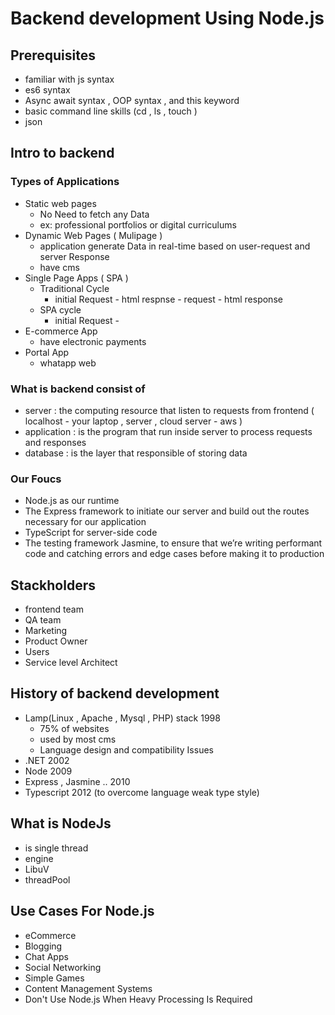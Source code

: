 # Backend development Using Node.js

## Prerequisites

- familiar with js syntax
- es6 syntax
- Async await syntax , OOP syntax , and this keyword
- basic command line skills (cd , ls , touch )
- json

## Intro to backend  

### Types of Applications

- Static web pages
  - No Need to fetch any Data
  - ex: professional portfolios or digital curriculums
- Dynamic Web Pages ( Mulipage )
  - application generate Data in real-time based on user-request and server Response
  - have cms
- Single Page Apps ( SPA )
  - Traditional Cycle
    - initial Request - html respnse - request - html response
  - SPA cycle
    - initial Request -
- E-commerce App
  - have electronic payments
- Portal App
  - whatapp web

### What is backend consist of

- server : the computing resource that listen to requests from frontend ( localhost - your laptop , server , cloud server - aws )
- application : is the program that run inside server to process requests and responses
- database : is the layer that responsible of storing data

### Our Foucs

- Node.js as our runtime
- The Express framework to initiate our server and build out the routes necessary for our application
- TypeScript for server-side code
- The testing framework Jasmine, to ensure that we’re writing performant code and catching errors and edge cases before making it to production

## Stackholders

- frontend team
- QA team
- Marketing
- Product Owner
- Users
- Service level Architect

## History of backend development

- Lamp(Linux , Apache , Mysql , PHP) stack 1998
  - 75% of websites
  - used by most cms
  - Language design and compatibility Issues
- .NET 2002
- Node 2009
- Express , Jasmine .. 2010
- Typescript 2012 (to overcome language weak type style)

## What is NodeJs
- is single thread
- engine
- LibuV
- threadPool

## Use Cases For Node.js
- eCommerce
- Blogging
- Chat Apps
- Social Networking
- Simple Games
- Content Management Systems
- Don't Use Node.js When Heavy Processing Is Required